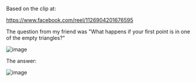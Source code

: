 Based on the clip at:

https://www.facebook.com/reel/1126904201676595

The question from my friend was "What happens if your first point is in one of the empty triangles?"

![image](https://github.com/PockyBum522/sierpinski-tester/assets/1970959/f1e97518-602d-4d5e-8023-50af4b52a509)

The answer:

![image](https://github.com/PockyBum522/sierpinski-tester/assets/1970959/0d96bc0a-45c2-4afe-abc7-bc474b7d52b4)


